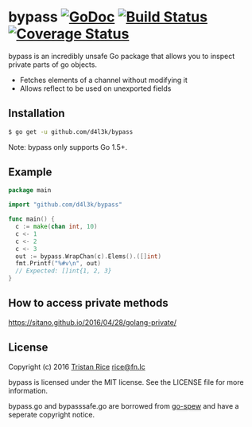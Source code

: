 # bypass [![GoDoc](https://godoc.org/github.com/d4l3k/bypass?status.svg)](https://godoc.org/github.com/d4l3k/bypass) [![Build Status](https://travis-ci.org/d4l3k/bypass.svg?branch=master)](https://travis-ci.org/d4l3k/bypass) [![Coverage Status](https://coveralls.io/repos/github/d4l3k/bypass/badge.svg?branch=master)](https://coveralls.io/github/d4l3k/bypass?branch=master)

bypass is an incredibly unsafe Go package that allows you to inspect private
parts of go objects.

* Fetches elements of a channel without modifying it
* Allows reflect to be used on unexported fields

## Installation

```bash
$ go get -u github.com/d4l3k/bypass
```
Note: bypass only supports Go 1.5+.

## Example

```go
package main

import "github.com/d4l3k/bypass"

func main() {
  c := make(chan int, 10)
  c <- 1
  c <- 2
  c <- 3
  out := bypass.WrapChan(c).Elems().([]int)
  fmt.Printf("%#v\n", out)
  // Expected: []int{1, 2, 3}
}
```

## How to access private methods

https://sitano.github.io/2016/04/28/golang-private/

## License
Copyright (c) 2016 [Tristan Rice](https://fn.lc) <rice@fn.lc>

bypass is licensed under the MIT license. See the LICENSE file for more
information.

bypass.go and bypasssafe.go are borrowed from
[go-spew](https://github.com/davecgh/go-spew) and have a seperate copyright
notice.
